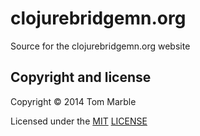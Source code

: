 # clojurebridgemn.org

Source for the clojurebridgemn.org website

## Copyright and license

Copyright © 2014 Tom Marble

Licensed under the [MIT](http://opensource.org/licenses/MIT) [LICENSE](LICENSE)
